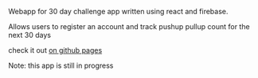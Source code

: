 Webapp for 30 day challenge app written using react and firebase. 

Allows users to register an account and track pushup pullup count for the next 30 days

check it out [on github pages](http://dswaby.github.io/30-day-pushup-pullup-challenge-app/)

Note: this app is still in progress